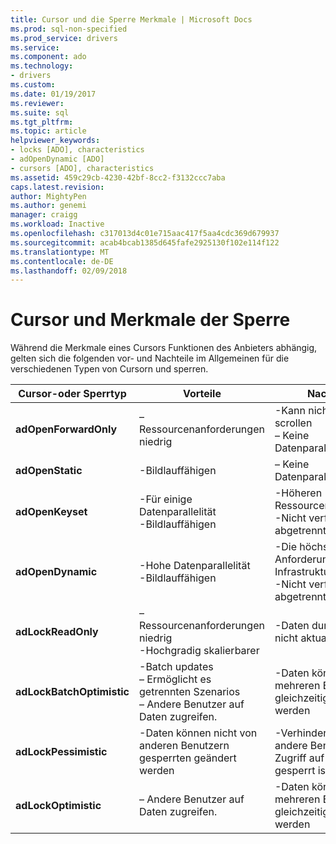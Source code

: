 ```yaml
---
title: Cursor und die Sperre Merkmale | Microsoft Docs
ms.prod: sql-non-specified
ms.prod_service: drivers
ms.service: 
ms.component: ado
ms.technology:
- drivers
ms.custom: 
ms.date: 01/19/2017
ms.reviewer: 
ms.suite: sql
ms.tgt_pltfrm: 
ms.topic: article
helpviewer_keywords:
- locks [ADO], characteristics
- adOpenDynamic [ADO]
- cursors [ADO], characteristics
ms.assetid: 459c29cb-4230-42bf-8cc2-f3132ccc7aba
caps.latest.revision: 
author: MightyPen
ms.author: genemi
manager: craigg
ms.workload: Inactive
ms.openlocfilehash: c317013d4c01e715aac417f5aa4cdc369d679937
ms.sourcegitcommit: acab4bcab1385d645fafe2925130f102e114f122
ms.translationtype: MT
ms.contentlocale: de-DE
ms.lasthandoff: 02/09/2018
---
```

# <a name="cursor-and-lock-characteristics"></a>Cursor und Merkmale der Sperre
Während die Merkmale eines Cursors Funktionen des Anbieters abhängig, gelten sich die folgenden vor- und Nachteile im Allgemeinen für die verschiedenen Typen von Cursorn und sperren.  
  
|Cursor-oder Sperrtyp|Vorteile|Nachteile|  
|-------------------------|----------------|-------------------|  
|**adOpenForwardOnly**|– Ressourcenanforderungen niedrig|-Kann nicht rückwärts scrollen<br />– Keine Datenparallelität|  
|**adOpenStatic**|-Bildlauffähigen|– Keine Datenparallelität|  
|**adOpenKeyset**|-Für einige Datenparallelität<br />-Bildlauffähigen|-Höheren Ressourcenbedarf<br />-Nicht verfügbar in abgetrennten Szenario|  
|**adOpenDynamic**|-Hohe Datenparallelität<br />-Bildlauffähigen|-Die höchsten Anforderungen von Infrastrukturressourcen<br />-Nicht verfügbar in abgetrennten Szenario|  
|**adLockReadOnly**|– Ressourcenanforderungen niedrig<br />-Hochgradig skalierbarer|-Daten durch Cursor nicht aktualisiert.|  
|**adLockBatchOptimistic**|-Batch updates<br />– Ermöglicht es getrennten Szenarios<br />– Andere Benutzer auf Daten zugreifen.|-Daten können von mehreren Benutzern gleichzeitig geändert werden|  
|**adLockPessimistic**|-Daten können nicht von anderen Benutzern gesperrten geändert werden|-Verhindert, dass andere Benutzer den Zugriff auf Daten gesperrt ist|  
|**adLockOptimistic**|– Andere Benutzer auf Daten zugreifen.|-Daten können von mehreren Benutzern gleichzeitig geändert werden|
